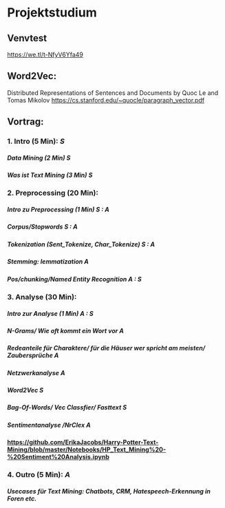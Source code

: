 # Projektstudium


## Venvtest

https://we.tl/t-NfyV6Yfa49


## Word2Vec:
Distributed Representations of Sentences and Documents by Quoc Le and Tomas Mikolov
https://cs.stanford.edu/~quocle/paragraph_vector.pdf


## Vortrag:

### 1. Intro (5 Min): *S*

#####   Data Mining (2 Min) *S*
#####   Was ist Text Mining (3 Min) *S*

### 2. Preprocessing (20 Min):

#####		Intro zu Preprocessing (1 Min) *S*  : *A*
#####  	Corpus/Stopwords *S*   : *A*
#####   Tokenization (Sent_Tokenize, Char_Tokenize) *S*   : *A*
#####  	Stemming: lemmatization *A*
#####  	Pos/chunking/Named Entity Recognition *A*   : *S*

### 3. Analyse (30 Min):

#####		Intro zur Analyse (1 Min) *A*   : *S*
#####  	N-Grams/ Wie oft kommt ein Wort vor *A*
#####  	Redeanteile für Charaktere/ für die Häuser wer spricht am meisten/ Zaubersprüche **A**
#####  	Netzwerkanalyse *A*
#####  	Word2Vec *S*
#####  	Bag-Of-Words/ Vec Classfier/ Fasttext *S*
#####  	Sentimentanalyse /NrClex *A* 
####    https://github.com/ErikaJacobs/Harry-Potter-Text-Mining/blob/master/Notebooks/HP_Text_Mining%20-%20Sentiment%20Analysis.ipynb
### 4. Outro (5 Min): *A*

##### Usecases für Text Mining: Chatbots, CRM, Hatespeech-Erkennung in Foren etc.

